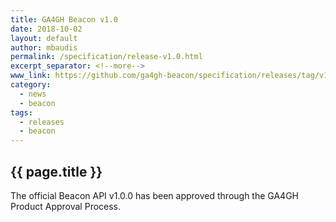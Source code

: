 ```yaml
---
title: GA4GH Beacon v1.0
date: 2018-10-02
layout: default
author: mbaudis
permalink: /specification/release-v1.0.html
excerpt_separator: <!--more-->
www_link: https://github.com/ga4gh-beacon/specification/releases/tag/v1.0.0
category:
  - news
  - beacon
tags:
  - releases
  - beacon
---
```


## {{ page.title }}

The official Beacon API v1.0.0 has been approved through the GA4GH Product Approval Process.

<!--more-->
